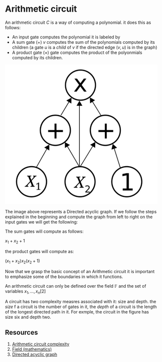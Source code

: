 # Arithmetic circuit

An arithmetic circuit $C$ is a way of computing a polynomial. it does this as follows:

- An input gate computes the polynomial it is labeled by
- A sum gate ($+$) $v$ computes the sum of the polynomials computed by its children (a gate $u$ is a *child* of $v$ if the directed edge $(v,u)$ is in the graph)
- A product gate ($\times$) gate computes the product of the polyonmials computed by its children.

![alt text](./img/ArithmeticCircuit.svg "figure: Directed acyclic graph")

The image above represents a Directed acyclic graph. If we follow the steps explained in the beginning and compute the graph from left to right on the input gates we will get the following:

The sum gates will compute as follows:

$x_1+x_2+1$

the product gates will compute as:

$(x_1+x_2)x_2(x_2+1)$

Now that we grasp the basic concept of an Arithmetic circuit it is important to emphasize some of the boundaries in which it functions.

An arithmetic circuit can only be defined over the field $\mathbb{F}$ and the set of variables $x_1,...,x_n$[2]

A circuit has two complexity measres associated with it: size and depth. the *size* f a circuit is the number of gates in it, the *depth* of a circuit is the length of the longest directed path in it. For exmple, the circuit in the figure has size six and depth two.

## Resources

1. [Arithmetic circuit complexity](https://en.wikipedia.org/wiki/Arithmetic_circuit_complexity)
2. [Field (mathematics)](https://en.wikipedia.org/wiki/Field_(mathematics))
3. [Directed acyclic graph](https://en.wikipedia.org/wiki/Directed_acyclic_graph)
